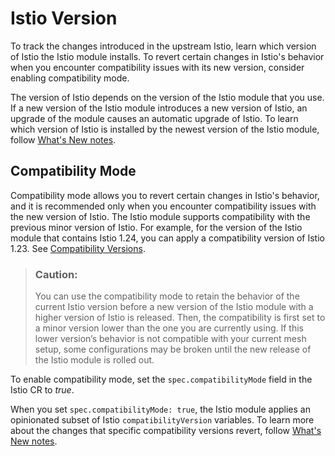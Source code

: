 <!-- loiodb46fab66ac7498192e12742d45e9f1c -->

# Istio Version

To track the changes introduced in the upstream Istio, learn which version of Istio the Istio module installs. To revert certain changes in Istio's behavior when you encounter compatibility issues with its new version, consider enabling compatibility mode.

The version of Istio depends on the version of the Istio module that you use. If a new version of the Istio module introduces a new version of Istio, an upgrade of the module causes an automatic upgrade of Istio. To learn which version of Istio is installed by the newest version of the Istio module, follow [What's New notes](https://help.sap.com/whats-new/f0d108472a9347d99053658d05ae23e2?Component=Kyma+Runtime&locale=en-US&state=DRAFT&q=Istio+module:).



<a name="loiodb46fab66ac7498192e12742d45e9f1c__section_w3n_3rj_rcc"/>

## Compatibility Mode

Compatibility mode allows you to revert certain changes in Istio's behavior, and it is recommended only when you encounter compatibility issues with the new version of Istio. The Istio module supports compatibility with the previous minor version of Istio. For example, for the version of the Istio module that contains Istio 1.24, you can apply a compatibility version of Istio 1.23. See [Compatibility Versions](https://istio.io/latest/docs/setup/additional-setup/compatibility-versions/).

> ### Caution:  
> You can use the compatibility mode to retain the behavior of the current Istio version before a new version of the Istio module with a higher version of Istio is released. Then, the compatibility is first set to a minor version lower than the one you are currently using. If this lower version’s behavior is not compatible with your current mesh setup, some configurations may be broken until the new release of the Istio module is rolled out.

To enable compatibility mode, set the `spec.compatibilityMode` field in the Istio CR to *true*.

When you set `spec.compatibilityMode: true`, the Istio module applies an opinionated subset of Istio `compatibilityVersion` variables. To learn more about the changes that specific compatibility versions revert, follow [What's New notes](https://help.sap.com/whats-new/cf0cb2cb149647329b5d02aa96303f56?q=Istio+module&locale=en-US&version=Cloud).

